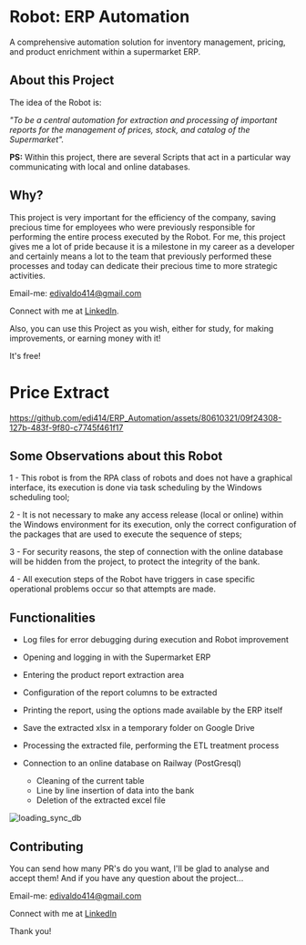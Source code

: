 # Robot: ERP Automation
 A comprehensive automation solution for inventory management, pricing, and product enrichment within a supermarket ERP.

## About this Project

The idea of the Robot is:

_"To be a central automation for extraction and processing of important reports for the management of prices, stock, and catalog of the Supermarket"._

**PS:** Within this project, there are several Scripts that act in a particular way communicating with local and online databases.

<!-- **On the Media 🤩:** A [review](https://youtu.be/nu8mwGZUBFU) about this app (pt-BR 🇧🇷). (remove this part) -->

## Why?

This project is very important for the efficiency of the company, saving precious time for employees who were previously responsible for performing the entire process executed by the Robot. For me, this project gives me a lot of pride because it is a milestone in my career as a developer and certainly means a lot to the team that previously performed these processes and today can dedicate their precious time to more strategic activities.

Email-me: edivaldo414@gmail.com

Connect with me at [LinkedIn](https://www.linkedin.com/in/edivaldo-bezerra/).

Also, you can use this Project as you wish, either for study, for making improvements, or earning money with it!

It's free!

# Price Extract

https://github.com/edi414/ERP_Automation/assets/80610321/09f24308-127b-483f-9f80-c7745f461f17

## Some Observations about this Robot

1 - This robot is from the RPA class of robots and does not have a graphical interface, its execution is done via task scheduling by the Windows scheduling tool;

2 - It is not necessary to make any access release (local or online) within the Windows environment for its execution, only the correct configuration of the packages that are used to execute the sequence of steps;

3 - For security reasons, the step of connection with the online database will be hidden from the project, to protect the integrity of the bank.

4 - All execution steps of the Robot have triggers in case specific operational problems occur so that attempts are made.

<!-- ## Installers

If you want to test the App in the Production mode, the installers are listed below:

[Android .apk installer](https://drive.google.com/file/d/1LKgdu1WDPo8eU2NVjoB92TPi4my8QP4D/view?usp=sharing)

iOS .ipa installer: Soon! -->

## Functionalities

- Log files for error debugging during execution and Robot improvement

- Opening and logging in with the Supermarket ERP

- Entering the product report extraction area

- Configuration of the report columns to be extracted

- Printing the report, using the options made available by the ERP itself

- Save the extracted xlsx in a temporary folder on Google Drive

- Processing the extracted file, performing the ETL treatment process

- Connection to an online database on Railway (PostGresql)
    - Cleaning of the current table
    - Line by line insertion of data into the bank
    - Deletion of the extracted excel file

![loading_sync_db](https://github.com/edi414/ERP_Automation/assets/80610321/16cdfff0-4d0c-4185-b2de-58dbbd3d1f08)

<!-- ## Getting Started

### Prerequisites

To run this project in the development mode, you'll need to have a basic environment to run a React-Native App, that can be found [here](https://facebook.github.io/react-native/docs/getting-started).

Also, you'll need to the server running locally on your machine with the mock data. You can find the server and all the instructions to start the server [here](https://github.com/steniowagner/mindcast-server).

### Installing

**Cloning the Repository**

```
$ git clone https://github.com/steniowagner/mindCast

$ cd mindCast
```

**Installing dependencies**

```
$ yarn
```

_or_

```
$ npm install
```

### Connecting the App with the Server

1 - Follow the instructions on the [mindcast-server](https://github.com/steniowagner/mindcast-server) to have the server up and running on your machine.

2 - With the server up and running, go to the [/.env.development](https://github.com/steniowagner/mindCast/blob/master/.env.development) file and edit the SERVER_URL value for the IP of your machine (you can have some issues with _localhost_ if you're running on an android physical device, but you can use localhost safely on iOS).

It should looks like this:

SERVER_URL=http://**_IP_OF_YOUR_MACHINE_**:3001/mind-cast/api/v1

*or*

SERVER_URL=http://localhost:3001/mind-cast/api/v1

### Running

With all dependencies installed and the environment properly configured, you can now run the app:

Android

```
$ react-native run-android
```

iOS

```
$ react-native run-ios
```

## Built With

- [React-Native](https://facebook.github.io/react-native/) - Build the native app using JavaScript and React
- [React-Navigation](https://reactnavigation.org/docs/en/getting-started.html) - Router
- [Redux](https://redux.js.org/) - React State Manager
- [Redux-Saga](https://redux-saga.js.org/) - Side-Effect middleware for Redux
- [Axios](https://github.com/axios/axios) - HTTP Client
- [ESlint](https://eslint.org/) - Linter
- [React-Native-Dotenv](https://github.com/zetachang/react-native-dotenv) - Configs from .env file
- [Flow](https://flow.org/) - Static Type Checker
- [Prettier](https://prettier.io/) - Code Formatter
- [Babel](https://babeljs.io/) - JavaScript Compiler
- [Reactotron](https://infinite.red/reactotron) - Inspector
- [Styled-Components](https://www.styled-components.com/) - Styles
- [React-Native-Fast-Image](https://github.com/DylanVann/react-native-fast-image) - Image Loader
- [React-Native-Linear-Gradient](https://github.com/react-native-community/react-native-linear-gradient) - Gradient Styles
- [React-Native-SplashScreen](https://github.com/crazycodeboy/react-native-splash-screen) - Splashscreen of the App
- [React-Native-Vector-Icons](https://github.com/oblador/react-native-vector-icons) - Icons
- [React-Native-Side-Menu](https://github.com/react-native-community/react-native-side-menu) - Side Menu used on Player screen
- [React-Native-Swipeout](https://github.com/dancormier/react-native-swipeout) - Swipe for edit/remove playlists and remove podcasts inside some playlist
- [React-Native-Video](https://github.com/react-native-community/react-native-video) - Consume the audio files via streaming
- [React-Native-FS](https://github.com/itinance/react-native-fs) - Handle download/undownload podcasts on file-system


## Support tools

- [Image-Resize](https://imageresize.org) - Resize the Images
- [Amazon S3](https://aws.amazon.com/pt/s3/) - Storage Service -->

## Contributing

You can send how many PR's do you want, I'll be glad to analyse and accept them! And if you have any question about the project...

Email-me: edivaldo414@gmail.com

Connect with me at [LinkedIn](https://www.linkedin.com/in/edivaldo-bezerra/)

Thank you!

<!-- ## License

This project is licensed under the MIT License - see the [LICENSE.md](https://github.com/steniowagner/mindCast/blob/master/LICENSE) file for details -->
